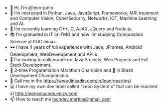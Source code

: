 - 👋 Hi, I’m @leon-junio
- 👀 I’m interested in Python, Java, JavaScript, Frameworks, MRI treatment and Computer Vision, CyberSecurity, Networks, IOT, Machine Learning and AI.
- 🌱 I’m currently learning C++, C, AJAX, JQuery and Node.js.
- 📚 I’m gratuated in IT at IFMG and now I’m studying Computation Science at PUC minas.
- 🕶  I have 4 years of full experience with Java, JFrames, Android Development, WebDevelopment and API's.
- 💞️ I’m looking to collaborate on Java Projects, Web Projects and Full Stack Development.
- 🏅 3-time Progaramation Marathon Champion and 🥉 in Brazil Development Championship.
- 🧰 Call me in the https://www.linkedin.com/in/leonjrmartins/
- 💻 I have my own dev team called "Leon System's" that can be reached at http://leonsolucoes.epizy.com
- 📫 How to reach me leondev.martins@gmail.com

